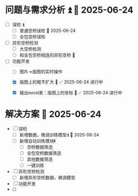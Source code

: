 
# 问题与需求分析 ⏫ 🛫 2025-06-24
- [ ] 误检 ⏫ 
	- [ ] 普通空桥误检 🛫 2025-06-24 
	- [ ] 全包空桥误检
- [ ] 异形空桥检测
	- [ ] 大空桥检测
	- [ ] 和全包空桥相连的异形空桥 🔽 
- [ ] 功能开发
	- [ ] 图片->版图的实时操作
	- [x] 版图上的框不扩大 🔼 ✅ 2025-06-24 进行中
	- [x] 输出excel表：版图上的坐标 🔼 ✅ 2025-06-24 进行中



# 解决方案  🛫 2025-06-24

- [ ] 误检
	- [ ] 新增数据，微调训练模型⏫ 🛫 2025-06-24 
	- [ ] 新增自动训练模块⏬ 
		- [ ] 空桥数据筛选
		- [ ] 全包空桥数据筛选
		- [ ] 其他数据筛选
		- [ ] 一键训练
- [ ] 异形空桥检测
	- [ ] 新增异形空桥数据，微调模型
- [ ] 功能开发
- [ ] 